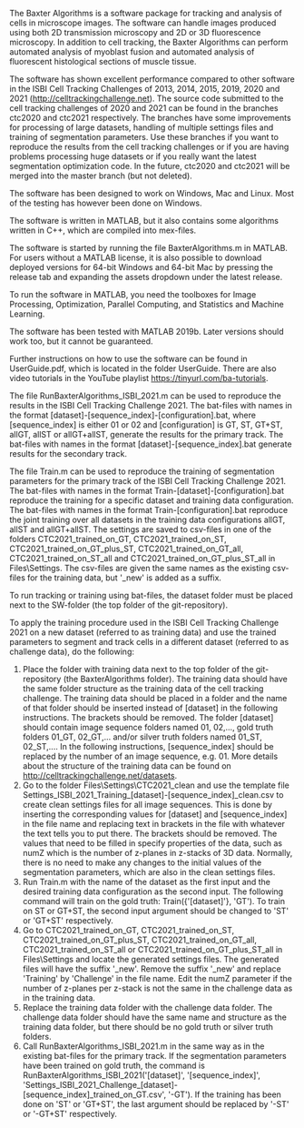 The Baxter Algorithms is a software package for tracking and analysis of cells in microscope images. The software can handle images produced using both 2D transmission microscopy and 2D or 3D fluorescence microscopy. In addition to cell tracking, the Baxter Algorithms can perform automated analysis of myoblast fusion and automated analysis of fluorescent histological sections of muscle tissue.

The software has shown excellent performance compared to other software in the ISBI Cell Tracking Challenges of 2013, 2014, 2015, 2019, 2020 and 2021 (http://celltrackingchallenge.net). The source code submitted to the cell tracking challenges of 2020 and 2021 can be found in the branches ctc2020 and ctc2021 respectively. The branches have some improvements for processing of large datasets, handling of multiple settings files and training of segmentation parameters. Use these branches if you want to reproduce the results from the cell tracking challenges or if you are having problems processing huge datasets or if you really want the latest segmentation optimization code. In the future, ctc2020 and ctc2021 will be merged into the master branch (but not deleted).

The software has been designed to work on Windows, Mac and Linux. Most of the testing has however been done on Windows.

The software is written in MATLAB, but it also contains some algorithms written in C++, which are compiled into mex-files.

The software is started by running the file BaxterAlgorithms.m in MATLAB. For users without a MATLAB license, it is also possible to download deployed versions for 64-bit Windows and 64-bit Mac by pressing the release tab and expanding the assets dropdown under the latest release.

To run the software in MATLAB, you need the toolboxes for Image Processing, Optimization, Parallel Computing, and Statistics and Machine Learning.

The software has been tested with MATLAB 2019b. Later versions should work too, but it cannot be guaranteed.

Further instructions on how to use the software can be found in UserGuide.pdf, which is located in the folder UserGuide. There are also video tutorials in the YouTube playlist https://tinyurl.com/ba-tutorials.



The file RunBaxterAlgorithms_ISBI_2021.m can be used to reproduce the results in the ISBI Cell Tracking Challenge 2021. The bat-files with names in the format [dataset]-[sequence_index]-[configuration].bat, where [sequence_index] is either 01 or 02 and [configuration] is GT, ST, GT+ST, allGT, allST or allGT+allST, generate the results for the primary track. The bat-files with names in the format [dataset]-[sequence_index].bat generate results for the secondary track.

The file Train.m can be used to reproduce the training of segmentation parameters for the primary track of the ISBI Cell Tracking Challenge 2021. The bat-files with names in the format Train-[dataset]-[configuration].bat reproduce the training for a specific dataset and training data configuration. The bat-files with names in the format Train-[configuration].bat reproduce the joint training over all datasets in the training data configurations allGT, allST and allGT+allST. The settings are saved to csv-files in one of the folders CTC2021_trained_on_GT, CTC2021_trained_on_ST, CTC2021_trained_on_GT_plus_ST, CTC2021_trained_on_GT_all, CTC2021_trained_on_ST_all and CTC2021_trained_on_GT_plus_ST_all in Files\Settings. The csv-files are given the same names as the existing csv-files for the training data, but '_new' is added as a suffix.

To run tracking or training using bat-files, the dataset folder must be placed next to the SW-folder (the top folder of the git-repository).

To apply the training procedure used in the ISBI Cell Tracking Challenge 2021 on a new dataset (referred to as training data) and use the trained parameters to segment and track cells in a different dataset (referred to as challenge data), do the following:
   1. Place the folder with training data next to the top folder of the git-repository (the BaxterAlgorithms folder). The training data should have the same folder structure as the training data of the cell tracking challenge. The training data should be placed in a folder and the name of that folder should be inserted instead of [dataset] in the following instructions. The brackets should be removed. The folder [dataset] should contain image sequence folders named 01, 02,..., gold truth folders 01_GT, 02_GT,... and/or silver truth folders named 01_ST, 02_ST,.... In the following instructions, [sequence_index] should be replaced by the number of an image sequence, e.g. 01. More details about the structure of the training data can be found on http://celltrackingchallenge.net/datasets.
   2. Go to the folder Files\Settings\CTC2021_clean and use the template file Settings_ISBI_2021_Training_[dataset]-[sequence_index]_clean.csv to create clean settings files for all image sequences. This is done by inserting the corresponding values for [dataset] and [sequence_index] in the file name and replacing text in brackets in the file with whatever the text tells you to put there. The brackets should be removed. The values that need to be filled in specify properties of the data, such as numZ which is the number of z-planes in z-stacks of 3D data. Normally, there is no need to make any changes to the initial values of the segmentation parameters, which are also in the clean settings files.
   3. Run Train.m with the name of the dataset as the first input and the desired training data configuration as the second input. The following command will train on the gold truth: Train({'[dataset]'}, 'GT'). To train on ST or GT+ST, the second input argument should be changed to 'ST' or 'GT+ST' respectively.
   4. Go to CTC2021_trained_on_GT, CTC2021_trained_on_ST, CTC2021_trained_on_GT_plus_ST, CTC2021_trained_on_GT_all, CTC2021_trained_on_ST_all or CTC2021_trained_on_GT_plus_ST_all in Files\Settings and locate the generated settings files. The generated files will have the suffix '_new'. Remove the suffix '_new' and replace 'Training' by 'Challenge' in the file name. Edit the numZ parameter if the number of z-planes per z-stack is not the same in the challenge data as in the training data.
   5. Replace the training data folder with the challenge data folder. The challenge data folder should have the same name and structure as the training data folder, but there should be no gold truth or silver truth folders.
   6. Call RunBaxterAlgorithms_ISBI_2021.m in the same way as in the existing bat-files for the primary track. If the segmentation parameters have been trained on gold truth, the command is RunBaxterAlgorithms_ISBI_2021('[dataset]', '[sequence_index]', 'Settings_ISBI_2021_Challenge_[dataset]-[sequence_index]_trained_on_GT.csv', '-GT'). If the training has been done on 'ST' or 'GT+ST', the last argument should be replaced by '-ST' or '-GT+ST' respectively.